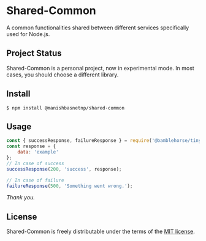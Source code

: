 # Shared-Common

A common functionalities shared between different services specifically used for Node.js.

## Project Status

Shared-Common is a personal project, now in experimental mode. In most cases, you should choose a different library.

## Install

```
$ npm install @manishbasnetnp/shared-common
```

## Usage

```js
const { successResponse, failureResponse } = require('@bamblehorse/tiny')
const response = {
    data: 'example'
};
// In case of success
successResponse(200, 'success', response);

// In case of failure 
failureResponse(500, 'Something went wrong.');
```

_Thank you._

## License

Shared-Common is freely distributable under the terms of the [MIT license][license-url].

[license-image]: https://img.shields.io/badge/license-MIT-blue.svg?style=flat
[license-url]: LICENSE
[npm-url]: https://npmjs.org/package/@manishbasnetnp/shared-common
